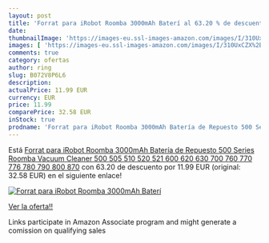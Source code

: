 ```yaml
---
layout: post
title: 'Forrat para iRobot Roomba 3000mAh Baterí al 63.20 % de descuento'
date: 
thumbnailImage: 'https://images-eu.ssl-images-amazon.com/images/I/310UxCZX%2BeL._SL200_.jpg'
images: [ 'https://images-eu.ssl-images-amazon.com/images/I/310UxCZX%2BeL._SL200_.jpg' ]
comments: true
category: ofertas
author: ring
slug: B072V8P6L6
description:
actualPrice: 11.99 EUR
currency: EUR
price: 11.99
comparePrice: 32.58 EUR
inStock: true
prodname: 'Forrat para iRobot Roomba 3000mAh Batería de Repuesto 500 Series Roomba Vacuum Cleaner 500 505 510 520 521 600 620 630 700 760 770 776 780 790 800 870'
---
```


Está [Forrat para iRobot Roomba 3000mAh Batería de Repuesto 500 Series Roomba Vacuum Cleaner 500 505 510 520 521 600 620 630 700 760 770 776 780 790 800 870](https://www.amazon.es/dp/B072V8P6L6/?tag=tolees-21) con 63.20 de descuento por 11.99 EUR (original: 32.58 EUR) en el siguiente enlace!

[![Forrat para iRobot Roomba 3000mAh Baterí](https://images-eu.ssl-images-amazon.com/images/I/310UxCZX%2BeL._SL200_.jpg)](https://www.amazon.es/dp/B072V8P6L6/?tag=tolees-21)

[Ver la oferta!!](https://www.amazon.es/dp/B072V8P6L6/?tag=tolees-21)

Links participate in Amazon Associate program and might generate a comission on qualifying sales


